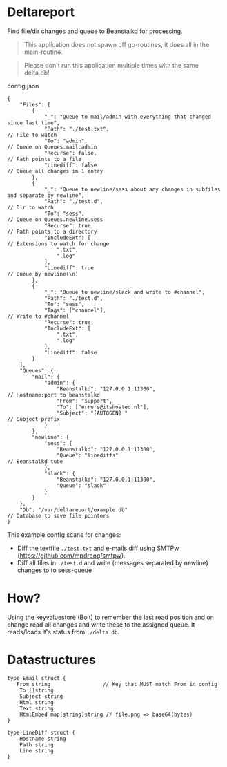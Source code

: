 Deltareport
=============
Find file/dir changes and queue to Beanstalkd for processing.

> This application does not spawn off go-routines, it does all in the main-routine.

> Please don't run this application multiple times with the same delta.db!

config.json
```
{
	"Files": [
		{
			"_": "Queue to mail/admin with everything that changed since last time",
			"Path": "./test.txt",                                                        // File to watch
			"To": "admin",                                                               // Queue on Queues.mail.admin
			"Recurse": false,                                                            // Path points to a file
			"Linediff": false                                                            // Queue all changes in 1 entry
		},
		{
			"_": "Queue to newline/sess about any changes in subfiles and separate by newline",
			"Path": "./test.d",                                                          // Dir to watch
			"To": "sess",                                                                // Queue on Queues.newline.sess
			"Recurse": true,                                                             // Path points to a directory
			"IncludeExt": [                                                              // Extensions to watch for change
				".txt",
				".log"
			],
			"Linediff": true                                                             // Queue by newline(\n)
		},
		{
			"_": "Queue to newline/slack and write to #channel",
			"Path": "./test.d",
			"To": "sess",
			"Tags": ["channel"],                                                         // Write to #channel
			"Recurse": true,
			"IncludeExt": [
				".txt",
				".log"
			],
			"Linediff": false
		}
	],
	"Queues": {
		"mail": {
			"admin": {
				"Beanstalkd": "127.0.0.1:11300",                                         // Hostname:port to beanstalkd
				"From": "support",
				"To": ["errors@itshosted.nl"],
				"Subject": "[AUTOGEN] "                                                  // Subject prefix
			}
		},
		"newline": {
			"sess": {
				"Beanstalkd": "127.0.0.1:11300",
				"Queue": "linediffs"                                                     // Beanstalkd tube
			},
			"slack": {
				"Beanstalkd": "127.0.0.1:11300",
				"Queue": "slack"
			}
		}
	},
	"Db": "/var/deltareport/example.db"                                                  // Database to save file pointers
}

```
This example config scans for changes:

* Diff the textfile `./test.txt` and e-mails diff using SMTPw (https://github.com/mpdroog/smtpw).
* Diff all files in `./test.d` and write (messages separated by newline) changes to to sess-queue

How?
=============
Using the keyvaluestore (Bolt) to remember the last read position
and on change read all changes and write these to the assigned queue.
It reads/loads it's status from `./delta.db`.

Datastructures
==============
```
type Email struct {
   From string                 // Key that MUST match From in config
    To []string
    Subject string
    Html string
    Text string
    HtmlEmbed map[string]string // file.png => base64(bytes)
}
```

```
type LineDiff struct {
	Hostname string
	Path string
	Line string
}
```